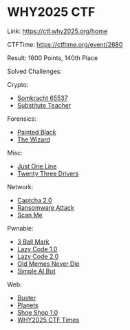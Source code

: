# WHY2025 CTF

Link: <https://ctf.why2025.org/home>

CTFTime: <https://ctftime.org/event/2680>

Result: 1600 Points, 140th Place

Solved Challenges:

Crypto:

- [Somkracht 65537](./crypto/somkracht-65537.md)
- [Substitute Teacher](./crypto/substitute-teacher.md)

Forensics:

- [Painted Black](./forensics/painted-black.md)
- [The Wizard](./forensics/the-wizard.md)

Misc:

- [Just One Line](./misc/just-one-line.md)
- [Twenty Three Drivers](./misc/twenty-three-drivers.md)

Network:

- [Captcha 2.0](./network/captcha-2.0.md)
- [Ransomware Attack](./network/ransomware-attack.md)
- [Scan Me](./network/scan-me.md)

Pwnable:

- [3 Ball Mark](./pwnable/3-ball-mark.md)
- [Lazy Code 1.0](./pwnable/lazy-code-1.0.md)
- [Lazy Code 2.0](./pwnable/lazy-code-2.0.md)
- [Old Memes Never Die](./pwnable/old-memes-never-die.md)
- [Simple AI Bot](./pwnable/simple-ai-bot.md)

Web:

- [Buster](./web/buster.md)
- [Planets](./web/planets.md)
- [Shoe Shop 1.0](./web/shoe-shop-1.0.md)
- [WHY2025 CTF Times](./web/why2025-ctf-times.md)
